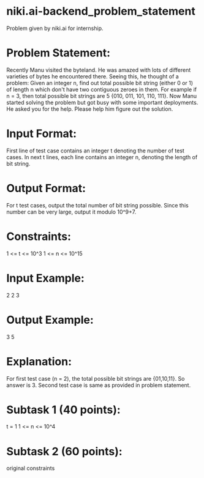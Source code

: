# niki.ai-backend_problem_statement
Problem given by niki.ai for internship.

# Problem Statement:
Recently Manu visited the byteland. He was amazed with lots of different varieties of bytes he encountered there. Seeing this, he thought of a problem: Given an integer n, find out total possible bit string (either 0 or 1) of length n which don't have two contiguous zeroes in them.
For example if n = 3, then total possible bit strings are 5 {010, 011, 101, 110, 111}. Now Manu started solving the problem but got busy with some important deployments. He asked you for the help. Please help
him figure out the solution.

# Input Format:
First line of test case contains an integer t denoting the number of test cases. In next t lines, each line contains an integer n, denoting the length of bit string.

# Output Format:
For t test cases, output the total number of bit string possible. Since this number can be very large,
output it modulo 10^9+7.

# Constraints:
1 <= t <= 10^3
1 <= n <= 10^15

# Input Example:
2
2
3

# Output Example:
3
5

# Explanation:
For first test case (n = 2), the total possible bit strings are {01,10,11}. So answer is 3.
Second test case is same as provided in problem statement.


# Subtask 1 (40 points):
t = 1
1 <= n <= 10^4

# Subtask 2 (60 points):
original constraints

